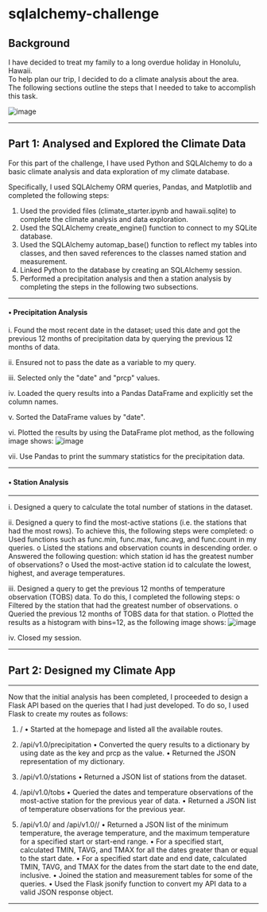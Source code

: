 # sqlalchemy-challenge


## Background
I have decided to treat my family to a long overdue holiday in Honolulu, Hawaii.  
To help plan our trip, I decided to do a climate analysis about the area.  
The following sections outline the steps that I needed to take to accomplish this task.

![image](https://github.com/Mago281/sqlalchemy-challenge/assets/131424690/db3a42e1-7c58-430c-8346-5156593b3e6f)

________________________________________

## Part 1:	Analysed and Explored the Climate Data

For this part of the challenge, I have used Python and SQLAlchemy to do a basic climate analysis and data exploration of my climate database.  

Specifically, I used SQLAlchemy ORM queries, Pandas, and Matplotlib and completed the following steps:

1.	Used the provided files (climate_starter.ipynb and hawaii.sqlite) to complete the climate analysis and data exploration.
2.	Used the SQLAlchemy create_engine() function to connect to my SQLite database.
3.	Used the SQLAlchemy automap_base() function to reflect my tables into classes, and then saved references to the classes named station and measurement.
4.	Linked Python to the database by creating an SQLAlchemy session.
5.	Performed a precipitation analysis and then a station analysis by completing the steps in the following two subsections.

---

#### •	Precipitation Analysis

i.	Found the most recent date in the dataset; used this date and got the previous 12 months of precipitation data by querying the previous 12 months of data.

ii.	Ensured not to pass the date as a variable to my query.

iii.	Selected only the "date" and "prcp" values.

iv.	Loaded the query results into a Pandas DataFrame and explicitly set the column names.

v.	Sorted the DataFrame values by "date".

vi.	Plotted the results by using the DataFrame plot method, as the following image shows:
   ![image](https://github.com/Mago281/sqlalchemy-challenge/assets/131424690/8ca4a851-5b3c-47b9-b937-c7947068accb)


vii.	Use Pandas to print the summary statistics for the precipitation data.

---

#### •	Station Analysis
---

i.	Designed a query to calculate the total number of stations in the dataset.

ii.	Designed a query to find the most-active stations (i.e. the stations that had the most rows).  To achieve this, the following steps were completed:
  o	Used functions such as func.min, func.max, func.avg, and func.count	 in my queries.
  o	Listed the stations and observation counts in descending order.
  o	Answered the following question: which station id has the greatest number of observations?
  o	Used the most-active station id to calculate the lowest, highest, and average temperatures.

iii.	Designed a query to get the previous 12 months of temperature observation (TOBS) data.  To do this, I completed the following steps:
  o	Filtered by the station that had the greatest number of observations.
  o	Queried the previous 12 months of TOBS data for that station.
  o	Plotted the results as a histogram with bins=12, as the following image shows:
    ![image](https://github.com/Mago281/sqlalchemy-challenge/assets/131424690/c7432110-778f-4580-a93a-0dd7ce8ec710)

iv.	Closed my session.
________________________________________

## Part 2:	Designed my Climate App
---

Now that the initial analysis has been completed, I proceeded to design a Flask API based on the queries that I had just developed.  To do so, I used Flask to create my routes as follows:

1.	/
    •	Started at the homepage and listed all the available routes.
  	
2.	/api/v1.0/precipitation
    •	Converted the query results to a dictionary by using date as the key and prcp as the value.
    •	Returned the JSON representation of my dictionary.
  	
3.	/api/v1.0/stations
    •	Returned a JSON list of stations from the dataset.
  	
4.	/api/v1.0/tobs
    •	Queried the dates and temperature observations of the most-active station for the previous year of data.
    •	Returned a JSON list of temperature observations for the previous year.
  	
5.	/api/v1.0/<start> and /api/v1.0/<start>/<end>
    •	Returned a JSON list of the minimum temperature, the average temperature, and the maximum temperature for a specified start or start-end range.
    •	For a specified start, calculated TMIN, TAVG, and TMAX for all the dates greater than or equal to the start date.
    •	For a specified start date and end date, calculated TMIN, TAVG, and TMAX for the dates from the start date to the end date, inclusive.
    •	Joined the station and measurement tables for some of the queries.
    •	Used the Flask jsonify function to convert my API data to a valid JSON response object.
________________________________________





